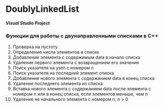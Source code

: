# DoublyLinkedList
##### Visual Studio Project
### Функции для работы с двунаправленными списками в C++
1. Проверка на пустоту
2. Определение числа элементов в списке
3. Добавление элемента с содержимым data в начало списка
4. Удаление первого элемента с возвращением его значения
5. Поиск указателя на узел с номером n
6. Поиск указателя на последний элемент списка
7. Добавление нового элемента с содержанием data в конец списка
8. Удаление последнего элемента из списка
9. Вставка нового элемента с содержанием data после элемента с номером n или в конец списка, если элементов меньше, чем n
10. Удаление не начального элемента с номером n, n > 0
